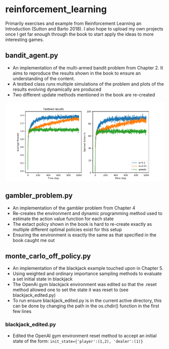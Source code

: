 # reinforcement_learning

Primarily exercises and example from Reinforcement Learning an Introduction (Sutton and Barto 2018). I also hope to upload my own projects once I get far enough through the book to start apply the ideas to more interesting games.

## bandit_agent.py 
  - An implementation of the multi-armed bandit problem from Chapter 2. It aims to reproduce the results shown in the book to ensure an understanding of the content.
  - A testbed class runs multiple simulations of the problem and plots of the results evolving dynamically are produced
  - Two different update methods mentioned in the book are re-created
  
  ![image](https://github.com/williambankes/reinforcement_learning/blob/master/figures/bandit_rewards.png?raw=true)
  
## gambler_problem.py 
  - An implementation of the gambler problem from Chapter 4
  - Re-creates the environment and dynamic programming method used to estimate the action value function for each state
  - The extact policy shown in the book is hard to re-create exactly as multiple different optimal policies exist for this setup
  - Ensuring the environment is exactly the same as that specified in the book caught me out
  
 ## monte_carlo_off_policy.py
  - An implementation of the blackjack example touched upon in Chapter 5. 
  - Using weighted and ordinary importance sampling methods to evaluate a set initial state in blackjack
  - The OpenAi gym blackjack environment was edited so that the .reset method allowed one to set the state it was reset to (see blackjack_edited.py)
  - To run ensure blackjack_edited.py is in the current active directory, this can be done by changing the path in the os.chdir() function in the first few lines
  
  ### blackjack_edited.py
  
  - Edited the OpenAI gym environment reset method to accept an initial state of the form: `init_state={'player':(1,2), 'dealer':(1)}`
  
  
